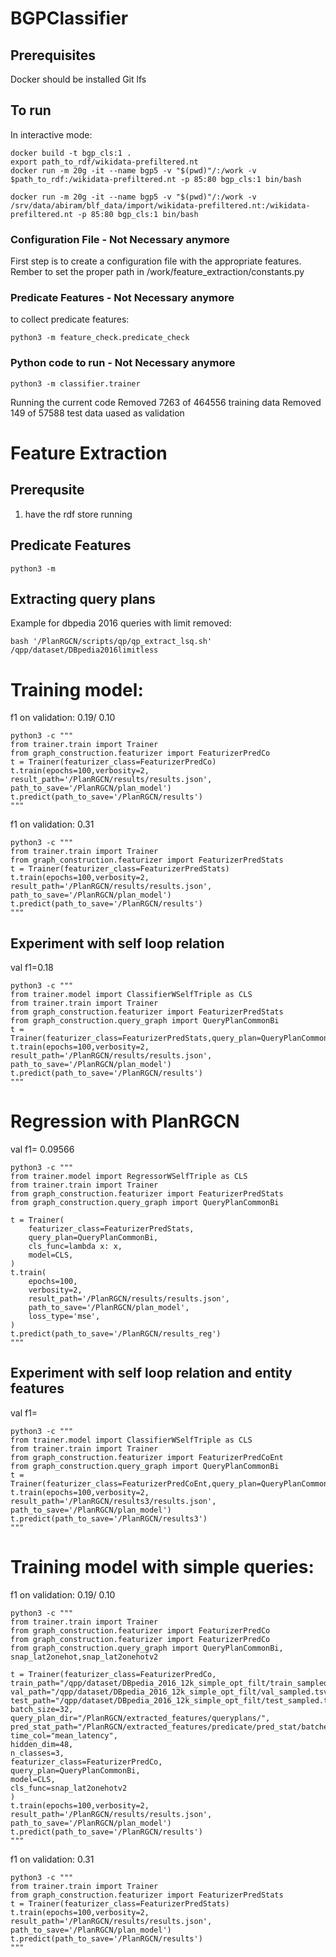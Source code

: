 # BGPClassifier

## Prerequisites
Docker should be installed
Git lfs

## To run
In interactive mode:
```
docker build -t bgp_cls:1 .
export path_to_rdf/wikidata-prefiltered.nt
docker run -m 20g -it --name bgp5 -v "$(pwd)"/:/work -v $path_to_rdf:/wikidata-prefiltered.nt -p 85:80 bgp_cls:1 bin/bash

docker run -m 20g -it --name bgp5 -v "$(pwd)"/:/work -v /srv/data/abiram/blf_data/import/wikidata-prefiltered.nt:/wikidata-prefiltered.nt -p 85:80 bgp_cls:1 bin/bash
```
### Configuration File - Not Necessary anymore
First step is to create a configuration file with the appropriate features.
Rember to set the proper path in /work/feature_extraction/constants.py

### Predicate Features - Not Necessary anymore

to collect predicate features:
```
python3 -m feature_check.predicate_check
```

### Python code to run - Not Necessary anymore

``` 
python3 -m classifier.trainer
```

Running the current code
Removed 7263 of 464556 training data
Removed 149 of 57588 test data uased as validation

# Feature Extraction
## Prerequsite
1. have the rdf store running
## Predicate Features
```
python3 -m 
```
## Extracting query plans
Example for dbpedia 2016 queries with limit removed:
```
bash '/PlanRGCN/scripts/qp/qp_extract_lsq.sh' /qpp/dataset/DBpedia2016limitless
```

# Training model:
f1 on validation: 0.19/ 0.10
```
python3 -c """
from trainer.train import Trainer
from graph_construction.featurizer import FeaturizerPredCo
t = Trainer(featurizer_class=FeaturizerPredCo)
t.train(epochs=100,verbosity=2,
result_path='/PlanRGCN/results/results.json',
path_to_save='/PlanRGCN/plan_model')
t.predict(path_to_save='/PlanRGCN/results')
"""
```
f1 on validation:  0.31
```
python3 -c """
from trainer.train import Trainer
from graph_construction.featurizer import FeaturizerPredStats
t = Trainer(featurizer_class=FeaturizerPredStats)
t.train(epochs=100,verbosity=2,
result_path='/PlanRGCN/results/results.json',
path_to_save='/PlanRGCN/plan_model')
t.predict(path_to_save='/PlanRGCN/results')
"""
```

## Experiment with self loop relation
val f1=0.18
```
python3 -c """
from trainer.model import ClassifierWSelfTriple as CLS
from trainer.train import Trainer
from graph_construction.featurizer import FeaturizerPredStats
from graph_construction.query_graph import QueryPlanCommonBi
t = Trainer(featurizer_class=FeaturizerPredStats,query_plan=QueryPlanCommonBi)
t.train(epochs=100,verbosity=2,
result_path='/PlanRGCN/results/results.json',
path_to_save='/PlanRGCN/plan_model')
t.predict(path_to_save='/PlanRGCN/results')
"""
```

# Regression with PlanRGCN
val f1= 0.09566
```
python3 -c """
from trainer.model import RegressorWSelfTriple as CLS
from trainer.train import Trainer
from graph_construction.featurizer import FeaturizerPredStats
from graph_construction.query_graph import QueryPlanCommonBi

t = Trainer(
    featurizer_class=FeaturizerPredStats,
    query_plan=QueryPlanCommonBi,
    cls_func=lambda x: x,
    model=CLS,
)
t.train(
    epochs=100,
    verbosity=2,
    result_path='/PlanRGCN/results/results.json',
    path_to_save='/PlanRGCN/plan_model',
    loss_type='mse',
)
t.predict(path_to_save='/PlanRGCN/results_reg')
"""
```

## Experiment with self loop relation and entity features
val f1=
```
python3 -c """
from trainer.model import ClassifierWSelfTriple as CLS
from trainer.train import Trainer
from graph_construction.featurizer import FeaturizerPredCoEnt
from graph_construction.query_graph import QueryPlanCommonBi
t = Trainer(featurizer_class=FeaturizerPredCoEnt,query_plan=QueryPlanCommonBi)
t.train(epochs=100,verbosity=2,
result_path='/PlanRGCN/results3/results.json',
path_to_save='/PlanRGCN/plan_model')
t.predict(path_to_save='/PlanRGCN/results3')
"""
```

# Training model with simple queries:
f1 on validation: 0.19/ 0.10
```
python3 -c """
from trainer.train import Trainer
from graph_construction.featurizer import FeaturizerPredCo
from graph_construction.featurizer import FeaturizerPredCo
from graph_construction.query_graph import QueryPlanCommonBi, snap_lat2onehot,snap_lat2onehotv2

t = Trainer(featurizer_class=FeaturizerPredCo,
train_path="/qpp/dataset/DBpedia_2016_12k_simple_opt_filt/train_sampled.tsv",
val_path="/qpp/dataset/DBpedia_2016_12k_simple_opt_filt/val_sampled.tsv",
test_path="/qpp/dataset/DBpedia_2016_12k_simple_opt_filt/test_sampled.tsv",
batch_size=32,
query_plan_dir="/PlanRGCN/extracted_features/queryplans/",
pred_stat_path="/PlanRGCN/extracted_features/predicate/pred_stat/batches_response_stats",
time_col="mean_latency",
hidden_dim=48,
n_classes=3,
featurizer_class=FeaturizerPredCo,
query_plan=QueryPlanCommonBi,
model=CLS,
cls_func=snap_lat2onehotv2
)
t.train(epochs=100,verbosity=2,
result_path='/PlanRGCN/results/results.json',
path_to_save='/PlanRGCN/plan_model')
t.predict(path_to_save='/PlanRGCN/results')
"""
```



f1 on validation:  0.31
```
python3 -c """
from trainer.train import Trainer
from graph_construction.featurizer import FeaturizerPredStats
t = Trainer(featurizer_class=FeaturizerPredStats)
t.train(epochs=100,verbosity=2,
result_path='/PlanRGCN/results/results.json',
path_to_save='/PlanRGCN/plan_model')
t.predict(path_to_save='/PlanRGCN/results')
"""
```
